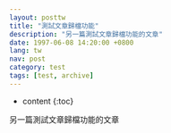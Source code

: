 ```yaml
---
layout: posttw
title: "測試文章歸檔功能"
description: "另一篇測試文章歸檔功能的文章"
date: 1997-06-08 14:20:00 +0800
lang: tw
nav: post
category: test
tags: [test, archive]
---
```


* content
{:toc}

<p>另一篇測試文章歸檔功能的文章</p>
